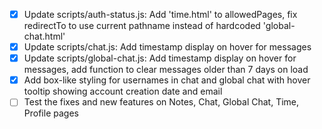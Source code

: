 - [x] Update scripts/auth-status.js: Add 'time.html' to allowedPages, fix redirectTo to use current pathname instead of hardcoded 'global-chat.html'
- [x] Update scripts/chat.js: Add timestamp display on hover for messages
- [x] Update scripts/global-chat.js: Add timestamp display on hover for messages, add function to clear messages older than 7 days on load
- [x] Add box-like styling for usernames in chat and global chat with hover tooltip showing account creation date and email
- [ ] Test the fixes and new features on Notes, Chat, Global Chat, Time, Profile pages
